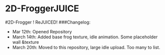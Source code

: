 # 2D-FroggerJUICE
#2D-Frogger ! ReJUICED!
###Changelog:
 - Mar 12th: Opened Repository
 - March 14th: Added base frog texture, idle animation. Some placeholder wall &texture
 - March 20th: Moved to this repository, large idle upload. Too many to list.
